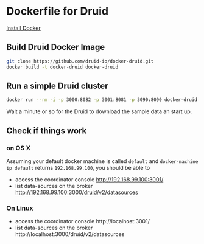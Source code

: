 # Dockerfile for Druid

[Install Docker](docker-install.md)

## Build Druid Docker Image

```sh
git clone https://github.com/druid-io/docker-druid.git
docker build -t docker-druid docker-druid
```

## Run a simple Druid cluster

```sh
docker run --rm -i -p 3000:8082 -p 3001:8081 -p 3090:8090 docker-druid
```

Wait a minute or so for the Druid to download the sample data an start up.

## Check if things work

### on OS X

Assuming your default docker machine is called `default` and `docker-machine ip default` returns `192.168.99.100`, you should be able to
   - access the coordinator console http://192.168.99.100:3001/
   - list data-sources on the broker http://192.168.99.100:3000/druid/v2/datasources

### On Linux

   - access the coordinator console http://localhost:3001/
   - list data-sources on the broker http://localhost:3000/druid/v2/datasources
